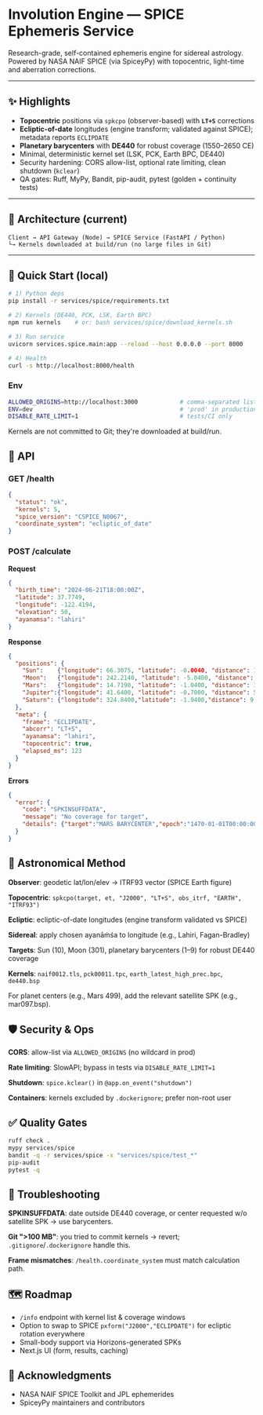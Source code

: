 # Involution Engine — SPICE Ephemeris Service

Research-grade, self-contained ephemeris engine for sidereal astrology.
Powered by NASA NAIF SPICE (via SpiceyPy) with topocentric, light-time and aberration corrections.

---

## ✨ Highlights

- **Topocentric** positions via `spkcpo` (observer-based) with **`LT+S`** corrections
- **Ecliptic-of-date** longitudes (engine transform; validated against SPICE); metadata reports `ECLIPDATE`
- **Planetary barycenters** with **DE440** for robust coverage (1550–2650 CE)
- Minimal, deterministic kernel set (LSK, PCK, Earth BPC, DE440)
- Security hardening: CORS allow-list, optional rate limiting, clean shutdown (`kclear`)
- QA gates: Ruff, MyPy, Bandit, pip-audit, pytest (golden + continuity tests)

---

## 🧱 Architecture (current)

```
Client → API Gateway (Node) → SPICE Service (FastAPI / Python)
└→ Kernels downloaded at build/run (no large files in Git)
```

---

## 🚀 Quick Start (local)

```bash
# 1) Python deps
pip install -r services/spice/requirements.txt

# 2) Kernels (DE440, PCK, LSK, Earth BPC)
npm run kernels    # or: bash services/spice/download_kernels.sh

# 3) Run service
uvicorn services.spice.main:app --reload --host 0.0.0.0 --port 8000

# 4) Health
curl -s http://localhost:8000/health
```

### Env

```bash
ALLOWED_ORIGINS=http://localhost:3000            # comma-separated list
ENV=dev                                          # 'prod' in production
DISABLE_RATE_LIMIT=1                             # tests/CI only
```

Kernels are not committed to Git; they're downloaded at build/run.

## 🔌 API

### GET /health
```json
{
  "status": "ok",
  "kernels": 5,
  "spice_version": "CSPICE_N0067",
  "coordinate_system": "ecliptic_of_date"
}
```

### POST /calculate

**Request**
```json
{
  "birth_time": "2024-06-21T18:00:00Z",
  "latitude": 37.7749,
  "longitude": -122.4194,
  "elevation": 50,
  "ayanamsa": "lahiri"
}
```

**Response**
```json
{
  "positions": {
    "Sun":    {"longitude": 66.3075, "latitude": -0.0040, "distance": 1.0160},
    "Moon":   {"longitude": 242.2140, "latitude": -5.0400, "distance": 0.0026},
    "Mars":   {"longitude": 14.7190, "latitude": -1.0400, "distance": 1.7800},
    "Jupiter":{"longitude": 41.6400, "latitude": -0.7000, "distance": 5.9300},
    "Saturn": {"longitude": 324.8400,"latitude": -1.9400,"distance": 9.4300}
  },
  "meta": {
    "frame": "ECLIPDATE",
    "abcorr": "LT+S",
    "ayanamsa": "lahiri",
    "topocentric": true,
    "elapsed_ms": 123
  }
}
```

**Errors**
```json
{
  "error": {
    "code": "SPKINSUFFDATA",
    "message": "No coverage for target",
    "details": {"target":"MARS BARYCENTER","epoch":"1470-01-01T00:00:00Z"}
  }
}
```

## 📐 Astronomical Method

**Observer**: geodetic lat/lon/elev → ITRF93 vector (SPICE Earth figure)

**Topocentric**: `spkcpo(target, et, "J2000", "LT+S", obs_itrf, "EARTH", "ITRF93")`

**Ecliptic**: ecliptic-of-date longitudes (engine transform validated vs SPICE)

**Sidereal**: apply chosen ayanāṁśa to longitude (e.g., Lahiri, Fagan-Bradley)

**Targets**: Sun (10), Moon (301), planetary barycenters (1–9) for robust DE440 coverage

**Kernels**: `naif0012.tls`, `pck00011.tpc`, `earth_latest_high_prec.bpc`, `de440.bsp`

For planet centers (e.g., Mars 499), add the relevant satellite SPK (e.g., mar097.bsp).

## 🛡️ Security & Ops

**CORS**: allow-list via `ALLOWED_ORIGINS` (no wildcard in prod)

**Rate limiting**: SlowAPI; bypass in tests via `DISABLE_RATE_LIMIT=1`

**Shutdown**: `spice.kclear()` in `@app.on_event("shutdown")`

**Containers**: kernels excluded by `.dockerignore`; prefer non-root user

## ✅ Quality Gates
```bash
ruff check .
mypy services/spice
bandit -q -r services/spice -x "services/spice/test_*"
pip-audit
pytest -q
```

## 🧰 Troubleshooting

**SPKINSUFFDATA**: date outside DE440 coverage, or center requested w/o satellite SPK → use barycenters.

**Git ">100 MB"**: you tried to commit kernels → revert; `.gitignore`/`.dockerignore` handle this.

**Frame mismatches**: `/health.coordinate_system` must match calculation path.

## 🗺️ Roadmap

- `/info` endpoint with kernel list & coverage windows
- Option to swap to SPICE `pxform("J2000","ECLIPDATE")` for ecliptic rotation everywhere
- Small-body support via Horizons-generated SPKs
- Next.js UI (form, results, caching)

## 🙏 Acknowledgments

- NASA NAIF SPICE Toolkit and JPL ephemerides
- SpiceyPy maintainers and contributors
